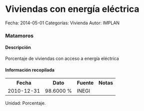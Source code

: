 Viviendas con energía eléctrica
=====

Fecha: 2014-05-01
Categorías: Vivienda
Autor: IMPLAN

### Matamoros

#### Descripción

Porcentaje de viviendas con acceso a energía eléctrica

#### Información recopilada

<table class="table table-hover table-bordered">
  <tr><th>Fecha</th><th>Dato</th><th>Fuente</th><th>Notas</th></tr>
  <tr><td>2010-12-31</td><td>98.6000 %</td><td>INEGI</td><td></td></tr>
</table>

Unidad: Porcentaje.

